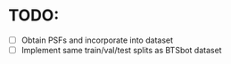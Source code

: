 # TODO:
- [ ] Obtain PSFs and incorporate into dataset
- [ ] Implement same train/val/test splits as BTSbot dataset
